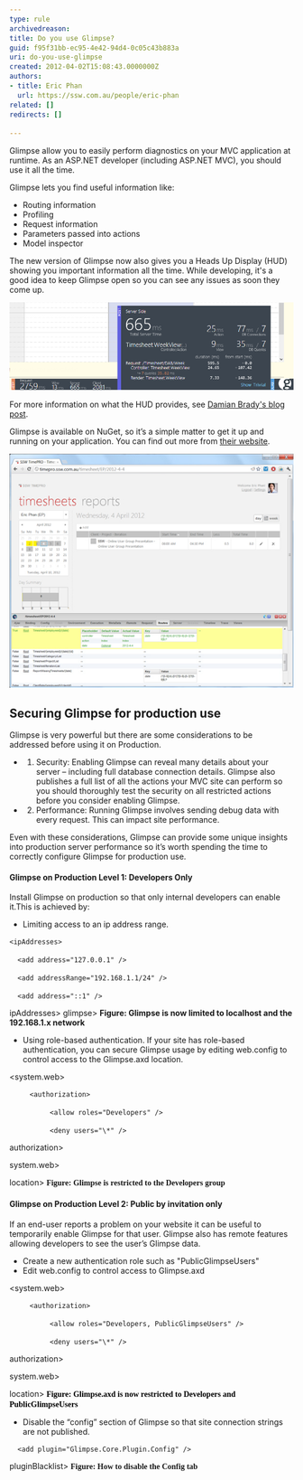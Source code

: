 ```yaml
---
type: rule
archivedreason: 
title: Do you use Glimpse?
guid: f95f31bb-ec95-4e42-94d4-0c05c43b883a
uri: do-you-use-glimpse
created: 2012-04-02T15:08:43.0000000Z
authors:
- title: Eric Phan
  url: https://ssw.com.au/people/eric-phan
related: []
redirects: []

---
```


Glimpse allow you to easily perform diagnostics on your MVC application at runtime.
As an ASP.NET developer (including ASP.NET MVC), you should use it all the time.

<!--endintro-->

Glimpse lets you find useful information like:

* Routing information
* Profiling
* Request information
* Parameters passed into actions
* Model inspector


The new version of Glimpse now also gives you a Heads Up Display (HUD) showing you important information all the time.  While developing, it's a good idea to keep Glimpse open so you can see any issues as soon they come up.


![The new Glimpse Heads Up Display](GlimpseHeadsUpDisplay.png)

For more information on what the HUD provides, see [Damian Brady's blog post](http://blog.damianbrady.com.au/2013/06/12/glimpse-heads-up-display-released/).

Glimpse is available on NuGet, so it’s a simple matter to get it up and running on your application. You can find out more from [their website](http://getglimpse.com/).

![Glimpse in action - We can see which routes were chosen for this page, and the parameters used by the controller](glimpse.png)
## Securing Glimpse for production use

Glimpse is very powerful but there are some considerations to be addressed before using it on Production.

* 1. Security: Enabling Glimpse can reveal many details about your server – including full database connection details. Glimpse also publishes a full list of all the actions your MVC site can perform so you should thoroughly test the security on all restricted actions before you consider enabling Glimpse.
* 2. Performance: Running Glimpse involves sending debug data with every request. This can impact site performance.


Even with these considerations, Glimpse can provide some unique insights into production server performance so it’s worth spending the time to correctly configure Glimpse for production use.

#### Glimpse on Production Level 1: Developers Only

Install Glimpse on production so that only internal developers can enable it.This is achieved by:

* Limiting access to an ip address range. 

<glimpse enabled="true">

    <ipAddresses>

      <add address="127.0.0.1" />

      <add addressRange="192.168.1.1/24" />

      <add address="::1" />

ipAddresses>
glimpse>
 **Figure: Glimpse is now limited to localhost and the 192.168.1.x network**
* Using role-based authentication.
If your site has role-based authentication, you can secure Glimpse usage by editing web.config to control access to the Glimpse.axd location.

<location path="glimpse.axd">

<system.web>

         <authorization>

              <allow roles="Developers" />

              <deny users="\*" />

authorization>

system.web>

location> 
 **<font face="Calibri">Figure: Glimpse is restricted to the Developers group</font>**




#### Glimpse on Production Level 2: Public by invitation only

If an end-user reports a problem on your website it can be useful to temporarily enable Glimpse for that user. Glimpse also has remote features allowing developers to see the user’s Glimpse data.

* Create a new authentication role such as "PublicGlimpseUsers"
* Edit web.config to control access to Glimpse.axd

<location path="glimpse.axd">

<system.web>

         <authorization>

              <allow roles="Developers, PublicGlimpseUsers" />

              <deny users="\*" />

authorization>

system.web>

location> 
 **<font face="Calibri"><span style="color:#000000;">Figure: Glimpse.axd is now restricted to Developers  and PublicGlimpseUsers </span><br></font>**
* Disable the “config” section of Glimpse so that site connection strings are not published. 

<pluginBlacklist>

      <add plugin="Glimpse.Core.Plugin.Config" />

pluginBlacklist>
**<font face="Calibri">Figure: How to disable the Config tab </font>**
